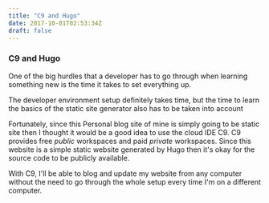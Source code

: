 ```yaml
---
title: "C9 and Hugo"
date: 2017-10-01T02:53:34Z
draft: false
---
```


### **C9 and Hugo**

One of the big hurdles that a developer has to go through when learning something new is the time it takes to set everything up. 

The developer environment setup definitely takes time, but the time to learn the basics of the static site generator also has to be taken into account

Fortunately, since this Personal blog site of mine is simply going to be static site then I thought it would be a good idea to use the cloud IDE C9. C9 provides free *public* workspaces and paid *private* workspaces. Since this website is a simple static website generated by Hugo then it's okay for the source code to be publicly available.

With C9, I'll be able to blog and update my website from any computer without the need to go through the whole setup every time I'm on a different computer.

